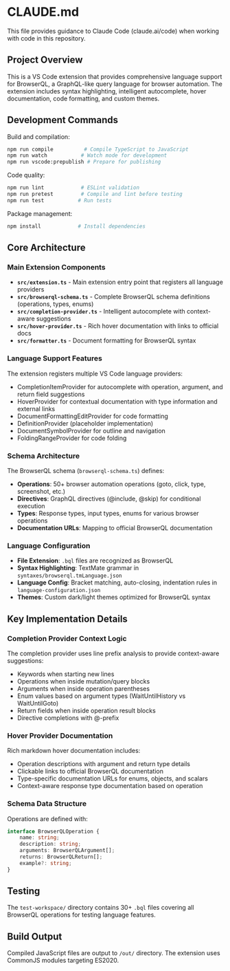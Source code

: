 # CLAUDE.md

This file provides guidance to Claude Code (claude.ai/code) when working with code in this repository.

## Project Overview

This is a VS Code extension that provides comprehensive language support for BrowserQL, a GraphQL-like query language for browser automation. The extension includes syntax highlighting, intelligent autocomplete, hover documentation, code formatting, and custom themes.

## Development Commands

Build and compilation:
```bash
npm run compile          # Compile TypeScript to JavaScript
npm run watch           # Watch mode for development  
npm run vscode:prepublish # Prepare for publishing
```

Code quality:
```bash
npm run lint            # ESLint validation
npm run pretest         # Compile and lint before testing
npm run test           # Run tests
```

Package management:
```bash
npm install            # Install dependencies
```

## Core Architecture

### Main Extension Components

- **`src/extension.ts`** - Main extension entry point that registers all language providers
- **`src/browserql-schema.ts`** - Complete BrowserQL schema definitions (operations, types, enums)
- **`src/completion-provider.ts`** - Intelligent autocomplete with context-aware suggestions
- **`src/hover-provider.ts`** - Rich hover documentation with links to official docs
- **`src/formatter.ts`** - Document formatting for BrowserQL syntax

### Language Support Features

The extension registers multiple VS Code language providers:
- CompletionItemProvider for autocomplete with operation, argument, and return field suggestions
- HoverProvider for contextual documentation with type information and external links
- DocumentFormattingEditProvider for code formatting
- DefinitionProvider (placeholder implementation)
- DocumentSymbolProvider for outline and navigation
- FoldingRangeProvider for code folding

### Schema Architecture

The BrowserQL schema (`browserql-schema.ts`) defines:
- **Operations**: 50+ browser automation operations (goto, click, type, screenshot, etc.)
- **Directives**: GraphQL directives (@include, @skip) for conditional execution
- **Types**: Response types, input types, enums for various browser operations
- **Documentation URLs**: Mapping to official BrowserQL documentation

### Language Configuration

- **File Extension**: `.bql` files are recognized as BrowserQL
- **Syntax Highlighting**: TextMate grammar in `syntaxes/browserql.tmLanguage.json`
- **Language Config**: Bracket matching, auto-closing, indentation rules in `language-configuration.json`
- **Themes**: Custom dark/light themes optimized for BrowserQL syntax

## Key Implementation Details

### Completion Provider Context Logic
The completion provider uses line prefix analysis to provide context-aware suggestions:
- Keywords when starting new lines
- Operations when inside mutation/query blocks
- Arguments when inside operation parentheses  
- Enum values based on argument types (WaitUntilHistory vs WaitUntilGoto)
- Return fields when inside operation result blocks
- Directive completions with @-prefix

### Hover Provider Documentation
Rich markdown hover documentation includes:
- Operation descriptions with argument and return type details
- Clickable links to official BrowserQL documentation
- Type-specific documentation URLs for enums, objects, and scalars
- Context-aware response type documentation based on operation

### Schema Data Structure
Operations are defined with:
```typescript
interface BrowserQLOperation {
    name: string;
    description: string;
    arguments: BrowserQLArgument[];
    returns: BrowserQLReturn[];
    example?: string;
}
```

## Testing

The `test-workspace/` directory contains 30+ `.bql` files covering all BrowserQL operations for testing language features.

## Build Output

Compiled JavaScript files are output to `/out/` directory. The extension uses CommonJS modules targeting ES2020.